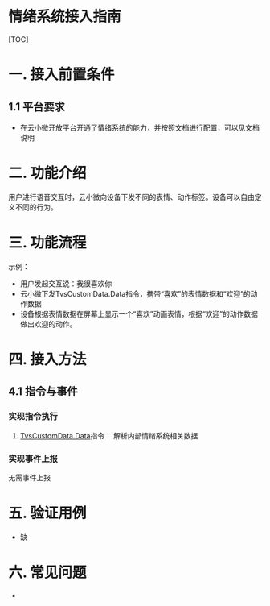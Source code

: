 # 情绪系统接入指南



[TOC]
# 一. 接入前置条件


## 1.1 平台要求

- 在云小微开放平台开通了情绪系统的能力，并按照文档进行配置，可以见[文档]()说明

# 二. 功能介绍

用户进行语音交互时，云小微向设备下发不同的表情、动作标签。设备可以自由定义不同的行为。

# 三. 功能流程

示例：
- 用户发起交互说：我很喜欢你
- 云小微下发TvsCustomData.Data指令，携带“喜欢”的表情数据和“欢迎”的动作数据
- 设备根据表情数据在屏幕上显示一个“喜欢”动画表情，根据“欢迎”的动作数据做出欢迎的动作。

# 四. 接入方法

## 4.1 指令与事件

### 实现指令执行

1. [TvsCustomData.Data](https://github.com/TencentDingdang/TVS-API/blob/master/protocal/TvsCustomData.md#1-data%E6%8C%87%E4%BB%A4)指令：
解析内部情绪系统相关数据

### 实现事件上报

无需事件上报


# 五. 验证用例

- 缺

# 六. 常见问题

- 
